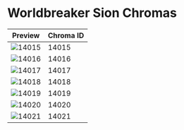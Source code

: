 # Worldbreaker Sion Chromas

| Preview | Chroma ID |
|---------|-----------|
| ![14015](https://raw.communitydragon.org/latest/plugins/rcp-be-lol-game-data/global/default/v1/champion-chroma-images/14/14015.png) | 14015 |
| ![14016](https://raw.communitydragon.org/latest/plugins/rcp-be-lol-game-data/global/default/v1/champion-chroma-images/14/14016.png) | 14016 |
| ![14017](https://raw.communitydragon.org/latest/plugins/rcp-be-lol-game-data/global/default/v1/champion-chroma-images/14/14017.png) | 14017 |
| ![14018](https://raw.communitydragon.org/latest/plugins/rcp-be-lol-game-data/global/default/v1/champion-chroma-images/14/14018.png) | 14018 |
| ![14019](https://raw.communitydragon.org/latest/plugins/rcp-be-lol-game-data/global/default/v1/champion-chroma-images/14/14019.png) | 14019 |
| ![14020](https://raw.communitydragon.org/latest/plugins/rcp-be-lol-game-data/global/default/v1/champion-chroma-images/14/14020.png) | 14020 |
| ![14021](https://raw.communitydragon.org/latest/plugins/rcp-be-lol-game-data/global/default/v1/champion-chroma-images/14/14021.png) | 14021 |